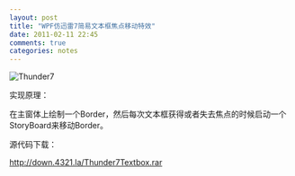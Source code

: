 ```yaml
---
layout: post
title: "WPF仿迅雷7简易文本框焦点移动特效"
date: 2011-02-11 22:45
comments: true
categories: notes
---
```

![Thunder7](http://i.imgur.com/QLV64.png)


实现原理：

在主窗体上绘制一个Border，然后每次文本框获得或者失去焦点的时候启动一个StoryBoard来移动Border。
<!-- more -->

源代码下载：

<http://down.4321.la/Thunder7Textbox.rar>